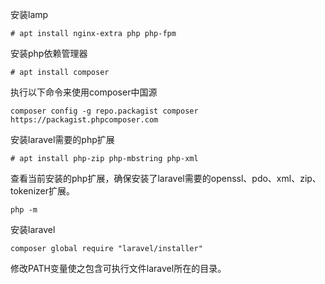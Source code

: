 安装lamp
```
# apt install nginx-extra php php-fpm 
```

安装php依赖管理器
```
# apt install composer
```

执行以下命令来使用composer中国源
```
composer config -g repo.packagist composer https://packagist.phpcomposer.com
```

安装laravel需要的php扩展
```
# apt install php-zip php-mbstring php-xml
```

查看当前安装的php扩展，确保安装了laravel需要的openssl、pdo、xml、zip、tokenizer扩展。
```
php -m
```

安装laravel
```
composer global require "laravel/installer"
```

修改PATH变量使之包含可执行文件laravel所在的目录。